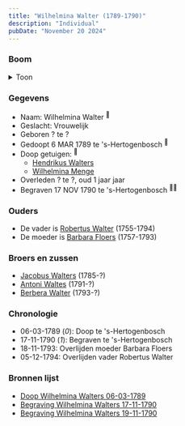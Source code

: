 ```yaml
---
title: "Wilhelmina Walter (1789-1790)"
description: "Individual"
pubDate: "November 20 2024"
---
```


### Boom
<details><summary>Toon</summary>

![test](https://www.plantuml.com/plantuml/svg/ZPBBRi8m44Nt_eeHBBf2IfG73qKKGedKHLk4ggAka9DCYHN7HhOHYX3_NXD2GLsqxAoPEzVdZZtHXYgpgpZH9HDRgcW5AStAZP8xaSyabmgCeaBR5Wf32fOZP4nb7CzdhBQcXWgh59K-bxH1XTBKMoGthXcdMiE1040iLOxglM1PAL3hAAee4-CnUEH8o0CicgiqEKzqbj9Qcvs65UNMkGDKmxFZkBu3q9rxIP34rlRmnP3dHuX6AKthTIgDuJWQWmylqoMu_I20nnkHBdUShwd8rvcIMgVIWbXr04_pcLKFVQi-NWXYgbAR0H8kRSWhG601adZkpRq_05oOBXg0_Zq0xW1UtpvE1DujGJJQOvupiJb9GXlfqqe6VeEIE8xZ3w7BsQOmDN8kznRdIDeTzNgjWhJCrq8xQGkdLXYGotKhnWla5HFqzzB307wUw__iORlymV2kxFrBTgV9JYOeSlirlm40)
</details>

### Gegevens
- Naam: Wilhelmina Walter <sup><a href="../s00274/" style="text-decoration:none" title="Doop Wilhelmina Walters 06-03-1789">:link:</a></sup>
- Geslacht: Vrouwelijk
- Geboren ? te ? 
- Gedoopt 6 MAR 1789 te 's-Hertogenbosch <sup><a href="../s00274/" style="text-decoration:none" title="Doop Wilhelmina Walters 06-03-1789">:link:</a></sup>
- Doop getuigen: <sup><a href="../s00274/" style="text-decoration:none" title="Doop Wilhelmina Walters 06-03-1789">:link:</a></sup>
  - [Hendrikus Walters](../i00139/)
  - [Wilhelmina Menge](../i00162/)
- Overleden ? te ?, oud 1 jaar jaar 
- Begraven 17 NOV 1790 te 's-Hertogenbosch <sup><a href="../s00280/" style="text-decoration:none" title="Begraving Wilhelmina Walters 17-11-1790">:link:</a><a href="../s00281/" style="text-decoration:none" title="Begraving Wilhelmina Walters 19-11-1790">:link:</a></sup>

### Ouders
- De vader is [Robertus Walter](../i00140/) (1755-1794)
- De moeder is [Barbara Floers](../i00145/) (1757-1793)

### Broers en zussen
- [Jacobus Walters](../i00164/) (1785-?)
- [Antoni Waltes](../i00166/) (1791-?)
- [Berbera Walter](../i00167/) (1793-?)

### Chronologie
- 06-03-1789 (<i>0</i>): Doop te 's-Hertogenbosch
- 17-11-1790 (<i>1</i>): Begraven te 's-Hertogenbosch
- 18-11-1793: Overlijden moeder Barbara Floers
- 05-12-1794: Overlijden vader Robertus Walter

### Bronnen lijst
- [Doop Wilhelmina Walters 06-03-1789](../s00274/)
- [Begraving Wilhelmina Walters 17-11-1790](../s00280/)
- [Begraving Wilhelmina Walters 19-11-1790](../s00281/)